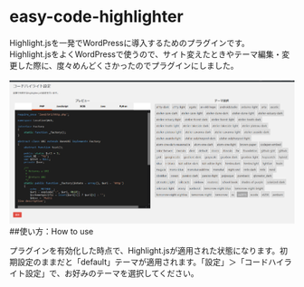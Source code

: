 # easy-code-highlighter
Highlight.jsを一発でWordPressに導入するためのプラグインです。<br/>
Highlight.jsをよくWordPressで使うので、サイト変えたときやテーマ編集・変更した際に、度々めんどくさかったのでプラグインにしました。<br/><br/>
<img src="./easy-code-highlighter.png" alt="easy-code-highlighterの設定画面イメージ" />
##使い方：How to use
<p>プラグインを有効化した時点で、Highlight.jsが適用された状態になります。初期設定のままだと「default」テーマが適用されます。「設定」＞「コードハイライト設定」で、お好みのテーマを選択してください。</p>
